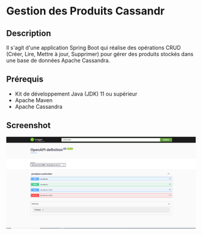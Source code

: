 <h1>Gestion des Produits Cassandr</h1>
<h2>Description</h2>

Il s'agit d'une application Spring Boot qui réalise des opérations CRUD (Créer, Lire, Mettre à jour, Supprimer) pour gérer des produits stockés dans une base de données Apache Cassandra.

<h2>Prérequis</h2>

<ul>
<li>Kit de développement Java (JDK) 11 ou supérieur</li> 
<li>Apache Maven</li>
<li>Apache Cassandra</li>
</ul>

<h2>Screenshot</h2>
<img src="captures/img.png">